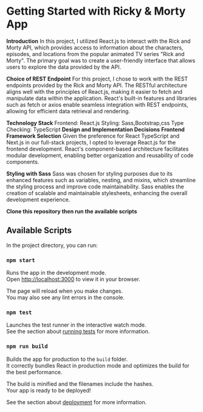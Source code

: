 
# Getting Started with Ricky & Morty App
**Introduction**
In this project, I utilized React.js to interact with the Rick and Morty API, which provides access to information about the characters, episodes, and locations from the popular animated TV series "Rick and Morty". The primary goal was to create a user-friendly interface that allows users to explore the data provided by the API.

**Choice of REST Endpoint**
For this project, I chose to work with the REST endpoints provided by the Rick and Morty API. The RESTful architecture aligns well with the principles of React.js, making it easier to fetch and manipulate data within the application. React's built-in features and libraries such as fetch or axios enable seamless integration with REST endpoints, allowing for efficient data retrieval and rendering.

**Technology Stack**
Frontend: React.js
Styling: Sass,Bootstrap,css
Type Checking: TypeScript
**Design and Implementation Decisions**
**Frontend Framework Selection**
Given the preference for React TypeScript and Next.js in our full-stack projects, I opted to leverage React.js for the frontend development. React's component-based architecture facilitates modular development, enabling better organization and reusability of code components.

**Styling with Sass**
Sass was chosen for styling purposes due to its enhanced features such as variables, nesting, and mixins, which streamline the styling process and improve code maintainability. Sass enables the creation of scalable and maintainable stylesheets, enhancing the overall development experience.

**Clone this repository then run the available scripts**

## Available Scripts

In the project directory, you can run:

### `npm start`

Runs the app in the development mode.\
Open [http://localhost:3000](http://localhost:3000) to view it in your browser.

The page will reload when you make changes.\
You may also see any lint errors in the console.

### `npm test`

Launches the test runner in the interactive watch mode.\
See the section about [running tests](https://facebook.github.io/create-react-app/docs/running-tests) for more information.

### `npm run build`

Builds the app for production to the `build` folder.\
It correctly bundles React in production mode and optimizes the build for the best performance.

The build is minified and the filenames include the hashes.\
Your app is ready to be deployed!

See the section about [deployment](https://facebook.github.io/create-react-app/docs/deployment) for more information.

